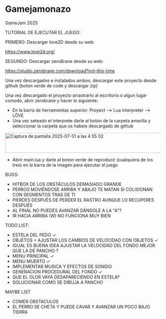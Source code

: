 # Gamejamonazo
GameJam 2025

TUTORIAL DE EJECUTAR EL JUEGO:

PRIMERO: Descargar love2D desde su web:

https://www.love2d.org/

SEGUNDO: Descargar zeroBrane desde su web:

https://studio.zerobrane.com/download?not-this-time

Una vez descargados e instalados ambos, descargar este proyecto desde github (boton verde de code y descargar zip)

Una vez descargado el proyecto arrastrarlo al escritorio o algun lugar comodo, abrir zerobrane y hacer lo siguiente:
- En la barra de herramientas superior: Proyect --> Lua interpreter --> LÖVE
- Una vez seteado el interprete darle al boton de la carpeta amarilla y seleccionar la carpeta que os habeis descargado de github

<img width="764" height="64" alt="Captura de pantalla 2025-07-31 a las 4 55 02" src="https://github.com/user-attachments/assets/2de52241-d980-4225-aec1-b25dd7aad787" />


- Abrir main.lua y darle al boton verde de reproducir (cualquiera de los tres) en la barra de la imagen para ejecutar el juego






BUGS:   
  - HITBOX DE LOS OBSTÁCULOS DEMASIADO GRANDE
  - PERROS MOVIÉNDOSE ARRIBA Y ABAJO TE MATAN SI COLISIONAN CON SEGMENTOS TRAS DE TI
  - PIERDES DESPUÉS DE PERDER EL RASTRO AUNQUE LO RECUPERES DESPUÉS
  - AL FINAL NO PUEDES AVANZAR DÁNDOLE A LA "A"?
  - IR HACIA ARRIBA (W) NO FUNCIONA MUY BIEN


TODO LIST:
  - ESTELA DEL PEDO ✓
  - OBJETOS + AJUSTAR LOS CAMBIOS DE VELOCIDAD CON OBJETOS ✓
  - IGUAL ES BUENA IDEA AJUSTAR LA VELOCIDAD DEL FONDO MEJOR QUE LA DE PANCHO ?
  - MENU PRINCIPAL ✓
  - MENU MUERTO ✓
  - IMPLEMENTAR MUSICA Y EFECTOS DE SONIDO
  - GENERACION PROCEDURAL DEL FONDO ✓
  - QUE EL OLOR VAYA DESAPARECIENDO EN ESTELA?
  - SOLUCIONAR COMO SE DIBUJA A PANCHO


MAYBE LIST
  - COMER OBSTACULOS
  - EL PERRO SE CHETA Y PUEDE CAVAR Y AVANZAR UN POCO BAJO TIERRA
    
